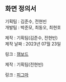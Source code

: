 ## 화면 정의서

기획팀 : 김준수, 전현빈  
개발팀 : 박준모, 최동오, 최현호

제작 : 기획팀(김준수, 전현빈)  
제작 날짜 : 2023년 07월 23일

링크 : [잼보드](https://www.figma.com/file/F9rsLPXeJg1eS9lO09YP7q/iny?type=design&node-id=0%3A1&mode=design&t=tEujgHoR9QpU8jqM-1)

제작 : 기획팀(전현빈)

링크 : [피그마](https://www.figma.com/file/F9rsLPXeJg1eS9lO09YP7q/iny?type=design&node-id=0-1&mode=design&t=tEujgHoR9QpU8jqM-0)
